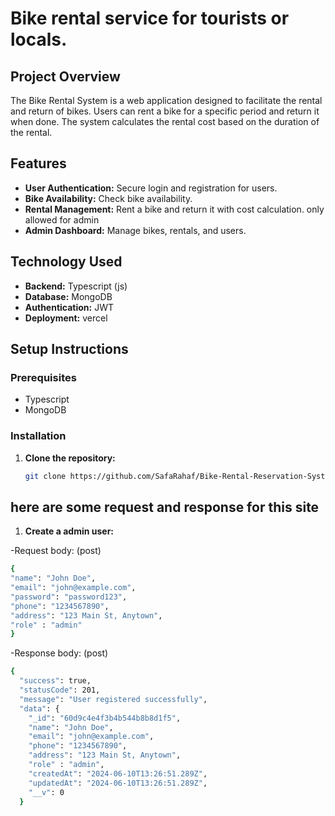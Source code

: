 # Bike rental service for tourists or locals.

## Project Overview

The Bike Rental System is a web application designed to facilitate the rental and return of bikes. Users can rent a bike for a specific period and return it when done. The system calculates the rental cost based on the duration of the rental.

## Features

- **User Authentication:** Secure login and registration for users.
- **Bike Availability:** Check bike availability.
- **Rental Management:** Rent a bike and return it with cost calculation. only allowed for admin
- **Admin Dashboard:** Manage bikes, rentals, and users.

## Technology Used

- **Backend:** Typescript (js)
- **Database:** MongoDB
- **Authentication:** JWT
- **Deployment:** vercel

## Setup Instructions

### Prerequisites

- Typescript
- MongoDB

### Installation

1. **Clone the repository:**

   ```bash
   git clone https://github.com/SafaRahaf/Bike-Rental-Reservation-System-Backend.git
   ```

## here are some request and response for this site

1. **Create a admin user:**

-Request body: (post)

```bash
{
"name": "John Doe",
"email": "john@example.com",
"password": "password123",
"phone": "1234567890",
"address": "123 Main St, Anytown",
"role" : "admin"
}
```

-Response body: (post)

```bash
{
  "success": true,
  "statusCode": 201,
  "message": "User registered successfully",
  "data": {
    "_id": "60d9c4e4f3b4b544b8b8d1f5",
    "name": "John Doe",
    "email": "john@example.com",
    "phone": "1234567890",
    "address": "123 Main St, Anytown",
    "role" : "admin",
    "createdAt": "2024-06-10T13:26:51.289Z",
    "updatedAt": "2024-06-10T13:26:51.289Z",
    "__v": 0
  }
```
